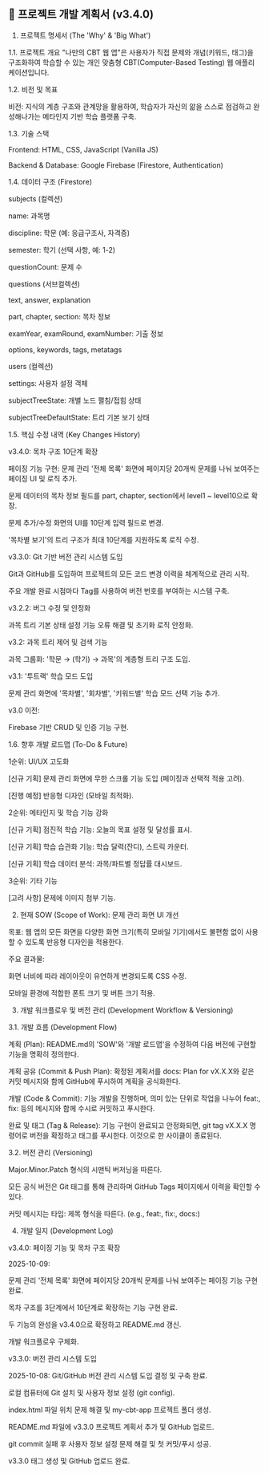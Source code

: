 ## 📜 프로젝트 개발 계획서 (v3.4.0)
1. 프로젝트 명세서 (The 'Why' & 'Big What')

1.1. 프로젝트 개요
"나만의 CBT 웹 앱"은 사용자가 직접 문제와 개념(키워드, 태그)을 구조화하여 학습할 수 있는 개인 맞춤형 CBT(Computer-Based Testing) 웹 애플리케이션입니다.

1.2. 비전 및 목표

비전: 지식의 계층 구조와 관계망을 활용하여, 학습자가 자신의 앎을 스스로 점검하고 완성해나가는 메타인지 기반 학습 플랫폼 구축.

1.3. 기술 스택

Frontend: HTML, CSS, JavaScript (Vanilla JS)

Backend & Database: Google Firebase (Firestore, Authentication)

1.4. 데이터 구조 (Firestore)

subjects (컬렉션)

name: 과목명

discipline: 학문 (예: 응급구조사, 자격증)

semester: 학기 (선택 사항, 예: 1-2)

questionCount: 문제 수

questions (서브컬렉션)

text, answer, explanation

part, chapter, section: 목차 정보

examYear, examRound, examNumber: 기출 정보

options, keywords, tags, metatags

users (컬렉션)

settings: 사용자 설정 객체

subjectTreeState: 개별 노드 펼침/접힘 상태

subjectTreeDefaultState: 트리 기본 보기 상태

1.5. 핵심 수정 내역 (Key Changes History)

v3.4.0: 목차 구조 10단계 확장

페이징 기능 구현: 문제 관리 '전체 목록' 화면에 페이지당 20개씩 문제를 나눠 보여주는 페이징 UI 및 로직 추가.

문제 데이터의 목차 정보 필드를 part, chapter, section에서 level1 ~ level10으로 확장.

문제 추가/수정 화면의 UI를 10단계 입력 필드로 변경.

'목차별 보기'의 트리 구조가 최대 10단계를 지원하도록 로직 수정.

v3.3.0: Git 기반 버전 관리 시스템 도입

Git과 GitHub를 도입하여 프로젝트의 모든 코드 변경 이력을 체계적으로 관리 시작.

주요 개발 완료 시점마다 Tag를 사용하여 버전 번호를 부여하는 시스템 구축.

v3.2.2: 버그 수정 및 안정화

과목 트리 기본 상태 설정 기능 오류 해결 및 초기화 로직 안정화.

v3.2: 과목 트리 제어 및 검색 기능

과목 그룹화: '학문 → (학기) → 과목'의 계층형 트리 구조 도입.

v3.1: '투트랙' 학습 모드 도입

문제 관리 화면에 '목차별', '회차별', '키워드별' 학습 모드 선택 기능 추가.

v3.0 이전:

Firebase 기반 CRUD 및 인증 기능 구현.

1.6. 향후 개발 로드맵 (To-Do & Future)

1순위: UI/UX 고도화

[신규 기획] 문제 관리 화면에 무한 스크롤 기능 도입 (페이징과 선택적 적용 고려).

[진행 예정] 반응형 디자인 (모바일 최적화).

2순위: 메타인지 및 학습 기능 강화

[신규 기획] 점진적 학습 기능: 오늘의 목표 설정 및 달성률 표시.

[신규 기획] 학습 습관화 기능: 학습 달력(잔디), 스트릭 카운터.

[신규 기획] 학습 데이터 분석: 과목/파트별 정답률 대시보드.

3순위: 기타 기능

[고려 사항] 문제에 이미지 첨부 기능.

2. 현재 SOW (Scope of Work): 문제 관리 화면 UI 개선

목표: 웹 앱의 모든 화면을 다양한 화면 크기(특히 모바일 기기)에서도 불편함 없이 사용할 수 있도록 반응형 디자인을 적용한다.

주요 결과물:

화면 너비에 따라 레이아웃이 유연하게 변경되도록 CSS 수정.

모바일 환경에 적합한 폰트 크기 및 버튼 크기 적용.

3. 개발 워크플로우 및 버전 관리 (Development Workflow & Versioning)

3.1. 개발 흐름 (Development Flow)

계획 (Plan): README.md의 'SOW'와 '개발 로드맵'을 수정하여 다음 버전에 구현할 기능을 명확히 정의한다.

계획 공유 (Commit & Push Plan): 확정된 계획서를 docs: Plan for vX.X.X와 같은 커밋 메시지와 함께 GitHub에 푸시하여 계획을 공식화한다.

개발 (Code & Commit): 기능 개발을 진행하며, 의미 있는 단위로 작업을 나누어 feat:, fix: 등의 메시지와 함께 수시로 커밋하고 푸시한다.

완료 및 태그 (Tag & Release): 기능 구현이 완료되고 안정화되면, git tag vX.X.X 명령어로 버전을 확정하고 태그를 푸시한다. 이것으로 한 사이클이 종료된다.

3.2. 버전 관리 (Versioning)

Major.Minor.Patch 형식의 시맨틱 버저닝을 따른다.

모든 공식 버전은 Git 태그를 통해 관리하며 GitHub Tags 페이지에서 이력을 확인할 수 있다.

커밋 메시지는 타입: 제목 형식을 따른다. (e.g., feat:, fix:, docs:)

4. 개발 일지 (Development Log)

v3.4.0: 페이징 기능 및 목차 구조 확장

2025-10-09:

문제 관리 '전체 목록' 화면에 페이지당 20개씩 문제를 나눠 보여주는 페이징 기능 구현 완료.

목차 구조를 3단계에서 10단계로 확장하는 기능 구현 완료.

두 기능의 완성을 v3.4.0으로 확정하고 README.md 갱신.

개발 워크플로우 구체화.

v3.3.0: 버전 관리 시스템 도입

2025-10-08: Git/GitHub 버전 관리 시스템 도입 결정 및 구축 완료.

로컬 컴퓨터에 Git 설치 및 사용자 정보 설정 (git config).

index.html 파일 위치 문제 해결 및 my-cbt-app 프로젝트 폴더 생성.

README.md 파일에 v3.3.0 프로젝트 계획서 추가 및 GitHub 업로드.

git commit 실패 후 사용자 정보 설정 문제 해결 및 첫 커밋/푸시 성공.

v3.3.0 태그 생성 및 GitHub 업로드 완료.

